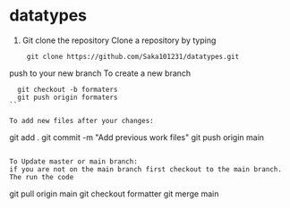 # datatypes

1. Git clone the repository
   Clone a repository by typing 
   ```shell
    git clone https://github.com/Saka101231/datatypes.git
   ```
   
push to your new branch
To create a new branch
```
  git checkout -b formaters
  git push origin formaters
``

To add new files after your changes:
```
   git add .
   git commit -m "Add previous work files"
   git push origin main
```

To Update master or main branch:
if you are not on the main branch first checkout to the main branch.
The run the code
```
git pull origin main
git checkout formatter
git merge main
```